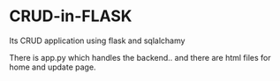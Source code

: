 # CRUD-in-FLASK
Its CRUD application using flask and  sqlalchamy

There is app.py which handles the backend..
and there are html files for home and update page.
